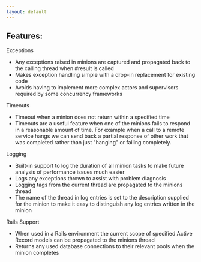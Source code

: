 ```yaml
---
layout: default
---
```


## Features:

Exceptions

- Any exceptions raised in minions are captured and propagated back to the
  calling thread when #result is called
- Makes exception handling simple with a drop-in replacement for existing code
- Avoids having to implement more complex actors and supervisors required
  by some concurrency frameworks

Timeouts

- Timeout when a minion does not return within a specified time
- Timeouts are a useful feature when one of the minions fails to respond in a
  reasonable amount of time. For example when a call to a remote service hangs
  we can send back a partial response of other work that was completed rather
  than just "hanging" or failing completely.

Logging

- Built-in support to log the duration of all minion tasks to make future analysis
  of performance issues much easier
- Logs any exceptions thrown to assist with problem diagnosis
- Logging tags from the current thread are propagated to the minions thread
- The name of the thread in log entries is set to the description supplied for
  the minion to make it easy to distinguish any log entries written in the minion

Rails Support

- When used in a Rails environment the current scope of specified Active Record
  models can be propagated to the minions thread
- Returns any used database connections to their relevant pools when the minion
  completes
